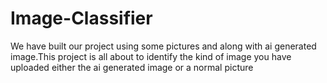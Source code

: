 # Image-Classifier
We have built our project using some pictures and along with ai generated image.This project is all about to identify the kind of image you have uploaded either the ai generated image or a normal picture
